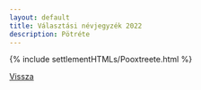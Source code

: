 ```yaml
---
layout: default
title: Választási névjegyzék 2022
description: Pötréte
---
```


{% include settlementHTMLs/Pooxtreete.html %}

[Vissza](./)